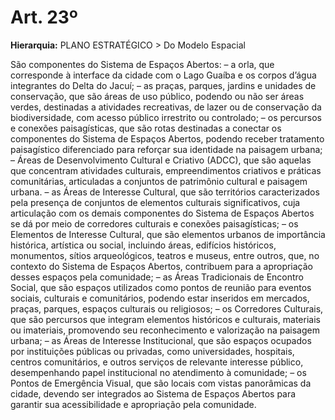 # Art. 23º

**Hierarquia:** PLANO ESTRATÉGICO > Do Modelo Espacial

São componentes do Sistema de Espaços Abertos:
– a orla, que corresponde à interface da cidade com o Lago Guaíba e os corpos d’água integrantes do Delta do Jacuí;
– as praças, parques, jardins e unidades de conservação, que são áreas de uso público, podendo ou não ser áreas verdes, destinadas a atividades recreativas, de lazer ou de conservação da biodiversidade, com acesso público irrestrito ou controlado;
– os percursos e conexões paisagísticas, que são rotas destinadas a conectar os componentes do Sistema de Espaços Abertos, podendo receber tratamento paisagístico diferenciado para reforçar sua identidade na paisagem urbana;
– Áreas de Desenvolvimento Cultural e Criativo (ADCC), que são aquelas que concentram atividades culturais, empreendimentos criativos e práticas comunitárias, articuladas a conjuntos de patrimônio cultural e paisagem urbana.
– as Áreas de Interesse Cultural, que são territórios caracterizados pela presença de conjuntos de elementos culturais significativos, cuja articulação com os demais componentes do Sistema de Espaços Abertos se dá por meio de corredores culturais e conexões paisagísticas;
– os Elementos de Interesse Cultural, que são elementos urbanos de importância histórica, artística ou social, incluindo áreas, edifícios históricos, monumentos, sítios arqueológicos, teatros e museus, entre outros, que, no contexto do Sistema de Espaços Abertos, contribuem para a apropriação desses espaços pela comunidade;
– as Áreas Tradicionais de Encontro Social, que são espaços utilizados como pontos de reunião para eventos sociais, culturais e comunitários, podendo estar inseridos em mercados, praças, parques, espaços culturais ou religiosos;
– os Corredores Culturais, que são percursos que integram elementos históricos e culturais, materiais ou imateriais, promovendo seu reconhecimento e valorização na paisagem urbana;
– as Áreas de Interesse Institucional, que são espaços ocupados por instituições públicas ou privadas, como universidades, hospitais, centros comunitários, e outros serviços de relevante interesse público, desempenhando papel institucional no atendimento à comunidade;
– os Pontos de Emergência Visual, que são locais com vistas panorâmicas da cidade, devendo ser integrados ao Sistema de Espaços Abertos para garantir sua acessibilidade e apropriação pela comunidade.






